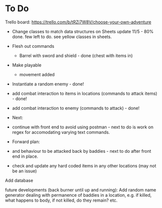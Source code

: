 # To Do

Trello board: https://trello.com/b/tRZi7W8V/choose-your-own-adventure 

- Change classes to match data structures on Sheets
  update 11/5 - 80% done. few left to do. see yellow classes in sheets.

- Flesh out commands
  - Barrel with sword and shield - done (chest with items in)
- Make playable
  - movement added
- Instantiate a random enemy - done! 
- add combat interaction to items in locations (commands to attack items) - done!
- add combat interaction to enemy (commands to attack) - done!

- Next:
- continue with front end to avoid using postman - next to do is work on regex for accomodating varying text commands.

- Forward plan:
- and behaviour to be attacked back by baddies - next to do after front end in place.
- check and update any hard coded items in any other locations (may not be an issue)

Add database

future developments (back burner until up and running):
Add random name generator
dealing with permanence of baddies in a location, e.g. if killed, what happens to body, if not killed, do they remain? etc.
